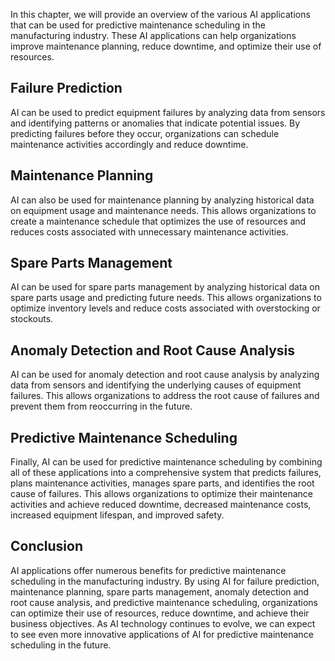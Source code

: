 
In this chapter, we will provide an overview of the various AI applications that can be used for predictive maintenance scheduling in the manufacturing industry. These AI applications can help organizations improve maintenance planning, reduce downtime, and optimize their use of resources.

Failure Prediction
------------------

AI can be used to predict equipment failures by analyzing data from sensors and identifying patterns or anomalies that indicate potential issues. By predicting failures before they occur, organizations can schedule maintenance activities accordingly and reduce downtime.

Maintenance Planning
--------------------

AI can also be used for maintenance planning by analyzing historical data on equipment usage and maintenance needs. This allows organizations to create a maintenance schedule that optimizes the use of resources and reduces costs associated with unnecessary maintenance activities.

Spare Parts Management
----------------------

AI can be used for spare parts management by analyzing historical data on spare parts usage and predicting future needs. This allows organizations to optimize inventory levels and reduce costs associated with overstocking or stockouts.

Anomaly Detection and Root Cause Analysis
-----------------------------------------

AI can be used for anomaly detection and root cause analysis by analyzing data from sensors and identifying the underlying causes of equipment failures. This allows organizations to address the root cause of failures and prevent them from reoccurring in the future.

Predictive Maintenance Scheduling
---------------------------------

Finally, AI can be used for predictive maintenance scheduling by combining all of these applications into a comprehensive system that predicts failures, plans maintenance activities, manages spare parts, and identifies the root cause of failures. This allows organizations to optimize their maintenance activities and achieve reduced downtime, decreased maintenance costs, increased equipment lifespan, and improved safety.

Conclusion
----------

AI applications offer numerous benefits for predictive maintenance scheduling in the manufacturing industry. By using AI for failure prediction, maintenance planning, spare parts management, anomaly detection and root cause analysis, and predictive maintenance scheduling, organizations can optimize their use of resources, reduce downtime, and achieve their business objectives. As AI technology continues to evolve, we can expect to see even more innovative applications of AI for predictive maintenance scheduling in the future.

